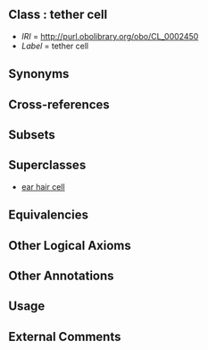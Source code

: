 
## Class : tether cell

 * *IRI* = http://purl.obolibrary.org/obo/CL_0002450
 * *Label* = tether cell

## Synonyms


## Cross-references


## Subsets


## Superclasses

 * [ear hair cell](../../CL/74/CL_0002374.md)

## Equivalencies


## Other Logical Axioms


## Other Annotations


## Usage


## External Comments

